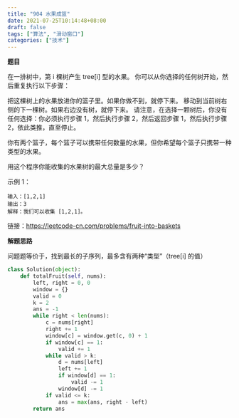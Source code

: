 ```yaml
---
title: "904 水果成篮"
date: 2021-07-25T10:14:48+08:00
draft: false
tags: ["算法", "滑动窗口"]
categories: ["技术"]
---
```


**题目**

在一排树中，第 i 棵树产生 tree[i] 型的水果。
你可以从你选择的任何树开始，然后重复执行以下步骤：

把这棵树上的水果放进你的篮子里。如果你做不到，就停下来。
移动到当前树右侧的下一棵树。如果右边没有树，就停下来。
请注意，在选择一颗树后，你没有任何选择：你必须执行步骤 1，然后执行步骤 2，然后返回步骤 1，然后执行步骤 2，依此类推，直至停止。

你有两个篮子，每个篮子可以携带任何数量的水果，但你希望每个篮子只携带一种类型的水果。

用这个程序你能收集的水果树的最大总量是多少？

示例 1：
```
输入：[1,2,1]
输出：3
解释：我们可以收集 [1,2,1]。
```

链接：https://leetcode-cn.com/problems/fruit-into-baskets

**解题思路**

问题题等价于，找到最长的子序列，最多含有两种“类型”（tree[i] 的值）

```python
class Solution(object):
    def totalFruit(self, nums):
        left, right = 0, 0
        window = {}
        valid = 0
        k = 2
        ans = -1
        while right < len(nums):
            c = nums[right]
            right += 1
            window[c] = window.get(c, 0) + 1
            if window[c] == 1:
                valid += 1
            while valid > k:
                d = nums[left]
                left += 1
                if window[d] == 1:
                    valid -= 1
                window[d] -= 1
            if valid <= k:
                ans = max(ans, right - left)
        return ans
```